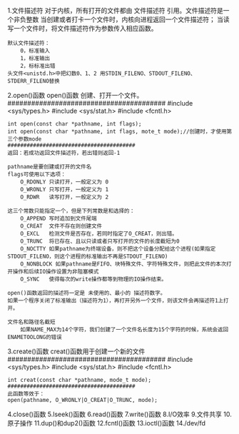 1.文件描述符
    对于内核，所有打开的文件都由 文件描述符 引用。文件描述符是一个非负整数
    当创建或者打卡一个文件时，内核向进程返回一个文件描述符；
    当读写一个文件时，将文件描述符作为参数传入相应函数。

    默认文件描述符：
        0，标准输入
        1，标准输出
        2，标标准出错
    头文件<unistd.h>中把幻数0、1、2 用STDIN_FILENO、STDOUT_FILENO、STDERR_FILENO替换

2.open()函数
    open()函数 创建、打开一个文件。
    ########################################
    #include <sys/types.h>
    #include <sys/stat.h>
    #include <fcntl.h>

    int open(const char *pathname, int flags);
    int open(const char *pathname, int flags, mote_t mode);//创建时，才使用第三个参数mode
    ########################################
    返回：若成功返回文件描述符，若出错则返回-1

    pathname是要创建或打开的文件名
    flags可使用以下选项：
        O_RDONLY 只读打开，一般定义为 0
        O_WRONLY 只写打开，一般定义为 1
        O_RDWR   读写打开，一般定义为 2

    这三个常数只能指定一个，但是下列常数是和选择的：
        O_APPEND 写时追加到文件尾端
        O_CREAT  文件不存在则创建文件
        O_EXCL   检测文件是否存在，若同时指定了O_CREAT，则出错。
        O_TRUNC  将已存在、且以只读或者只写打开的文件的长度截短为0
        O_NOCTTY 如果pathname为终端设备，则不把这个设备分配给这个进程(如果指定STDOUT_FILENO，则这个进程的标准输出不再是STDOUT_FILENO)
        O_NONBLOCK 如果pathname是FIFO、块特殊文件、字符特殊文件，则把此文件的本次打开操作和后续IO操作设置为非阻塞模式
        O_SYNC   使得每次的write操作都等到物理的IO操作结束。

    open()函数返回的描述符一定是 未使用的、最小的 描述符数字。
    如果一个程序关闭了标准输出（描述符为1），再打开另外一个文件，则该文件会再描述符1上打开。

    文件名和路径名截短
        如果NAME_MAX为14个字符，我们创建了一个文件名长度为15个字符的时候，系统会返回ENAMETOOLONG的错误

3.create()函数
    creat()函数用于创建一个新的文件
    ########################################
    #include <sys/types.h>
    #include <sys/stat.h>
    #include <fcntl.h>

    int creat(const char *pathname, mode_t mode);
    ########################################
    此函数等效于：
    open(pathname, O_WRONLY|O_CREAT|O_TRUNC, mode);

4.close()函数
5.lseek()函数
6.read()函数
7.write()函数
8.I/O效率
9.文件共享
10.原子操作
11.dup()和dup2()函数
12.fcntl()函数
13.ioctl()函数
14./dev/fd
